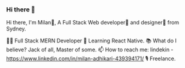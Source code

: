 ### Hi there 👋
Hi there, I'm Milan👦,
A Full Stack Web developer🎯 and designer🌈 from Sydney.

👨‍💻 Full Stack MERN Developer
🎥 Learning React Native.
📚 What do I believe? Jack of all, Master of some.
📫 How to reach me: lindekin - https://www.linkedin.com/in/milan-adhikari-439394171/
🎙 Freelance.
